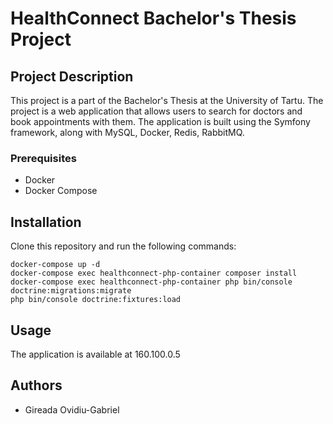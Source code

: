 # HealthConnect Bachelor's Thesis Project

## Project Description
This project is a part of the Bachelor's Thesis at the University of Tartu.
The project is a web application that allows users to search for doctors and book appointments with them. 
The application is built using the Symfony framework, along with MySQL, Docker, Redis, RabbitMQ.

### Prerequisites

- Docker
- Docker Compose

## Installation
Clone this repository and run the following commands:
```
docker-compose up -d
docker-compose exec healthconnect-php-container composer install
docker-compose exec healthconnect-php-container php bin/console doctrine:migrations:migrate
php bin/console doctrine:fixtures:load
```

## Usage
The application is available at 160.100.0.5

## Authors
- Gireada Ovidiu-Gabriel